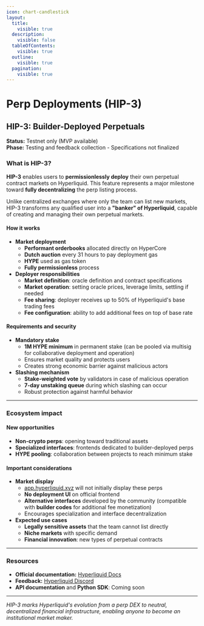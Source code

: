 ```yaml
---
icon: chart-candlestick
layout:
  title:
    visible: true
  description:
    visible: false
  tableOfContents:
    visible: true
  outline:
    visible: true
  pagination:
    visible: true
---
```


# Perp Deployments (HIP-3)

## HIP-3: Builder-Deployed Perpetuals

**Status:** Testnet only (MVP available)\
**Phase:** Testing and feedback collection - Specifications not finalized

### What is HIP-3?

**HIP-3** enables users to **permissionlessly deploy** their own perpetual contract markets on Hyperliquid. This feature represents a major milestone toward **fully decentralizing** the perp listing process.

Unlike centralized exchanges where only the team can list new markets, HIP-3 transforms any qualified user into a **"banker" of Hyperliquid**, capable of creating and managing their own perpetual markets.

#### How it works

* **Market deployment**
  * **Performant orderbooks** allocated directly on HyperCore
  * **Dutch auction** every 31 hours to pay deployment gas
  * **HYPE** used as gas token
  * **Fully permissionless** process
* **Deployer responsibilities**
  * **Market definition**: oracle definition and contract specifications
  * **Market operation**: setting oracle prices, leverage limits, settling if needed
  * **Fee sharing**: deployer receives up to 50% of Hyperliquid's base trading fees
  * **Fee configuration**: ability to add additional fees on top of base rate

#### Requirements and security

* **Mandatory stake**
  * **1M HYPE minimum** in permanent stake (can be pooled via multisig for collaborative deployment and operation)
  * Ensures market quality and protects users
  * Creates strong economic barrier against malicious actors
* **Slashing mechanism**
  * **Stake-weighted vote** by validators in case of malicious operation
  * **7-day unstaking queue** during which slashing can occur
  * Robust protection against harmful behavior

***

### Ecosystem impact

#### **New opportunities**

* **Non-crypto perps**: opening toward traditional assets
* **Specialized interfaces**: frontends dedicated to builder-deployed perps
* **HYPE pooling**: collaboration between projects to reach minimum stake

#### Important considerations

* **Market display**
  * [app.hyperliquid.xyz](https://app.hyperliquid.xyz/trade) will not initially display these perps
  * **No deployment UI** on official frontend
  * **Alternative interfaces** developed by the community (compatible with **builder codes** for additional fee monetization)
  * Encourages specialization and interface decentralization
* **Expected use cases**
  * **Legally sensitive assets** that the team cannot list directly
  * **Niche markets** with specific demand
  * **Financial innovation**: new types of perpetual contracts

***

### Resources

* **Official documentation:** [Hyperliquid Docs](https://hyperliquid.gitbook.io/hyperliquid-docs/hyperliquid-improvement-proposals-hips/hip-3-builder-deployed-perpetuals)
* **Feedback:** [Hyperliquid Discord](https://discord.com/invite/hyperliquid)
* **API documentation** and **Python SDK**: Coming soon

***

_HIP-3 marks Hyperliquid's evolution from a perp DEX to neutral, decentralized financial infrastructure, enabling anyone to become an institutional market maker._
